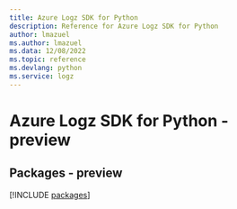 ```yaml
---
title: Azure Logz SDK for Python
description: Reference for Azure Logz SDK for Python
author: lmazuel
ms.author: lmazuel
ms.data: 12/08/2022
ms.topic: reference
ms.devlang: python
ms.service: logz
---
```

# Azure Logz SDK for Python - preview
## Packages - preview
[!INCLUDE [packages](logz-index.md)]